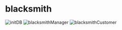 # blacksmith

![initDB](https://user-images.githubusercontent.com/47482104/57575287-9ede1300-7415-11e9-98ec-40f34beda7d5.gif)
![blacksmithManager](https://user-images.githubusercontent.com/47482104/57575288-a0a7d680-7415-11e9-96f5-5fe04d1b112b.gif)
![blacksmithCustomer](https://user-images.githubusercontent.com/47482104/57575290-a1d90380-7415-11e9-9158-b812ffb249b9.gif)

